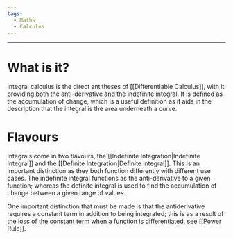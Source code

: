 ```yaml
---
tags:
  - Maths
  - Calculus
---
```

---

# What is it?

Integral calculus is the direct antitheses of [[Differentiable Calculus]], with it providing both the anti-derivative and the indefinite integral. It is defined as the accumulation of change, which is a useful definition as it aids in the description that the integral is the area underneath a curve. 

# Flavours 

Integrals come in two flavours, the [[Indefinite Integration|Indefinite Integral]] and the [[Definite Integration|Definite integral]]. This is an important distinction as they both function differently with different use cases. The indefinite integral functions as the anti-derivative to a given function; whereas the definite integral is used to find the accumulation of change between a given range of values. 

One important distinction that must be made is that the antiderivative requires a constant term in addition to being integrated; this is as a result of the loss of the constant term when a function is differentiated, see [[Power Rule]].